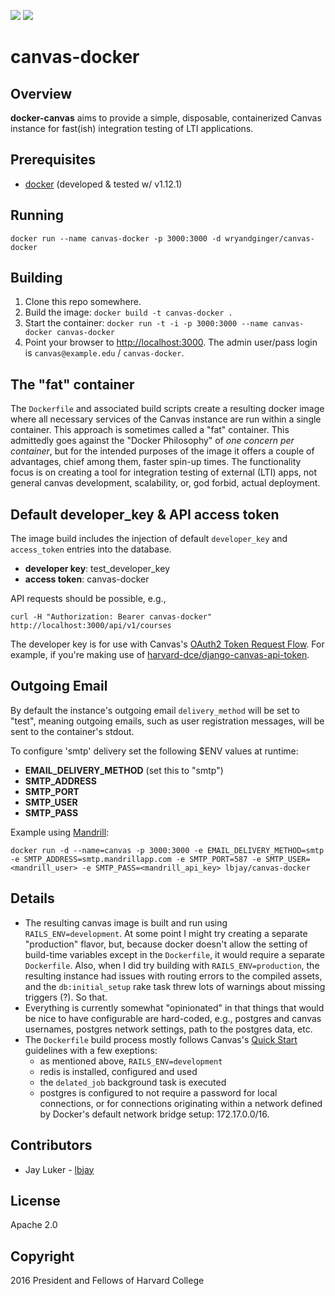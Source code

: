 [![](https://images.microbadger.com/badges/image/lbjay/canvas-docker.svg)](http://microbadger.com/images/lbjay/canvas-docker "Get your own image badge on microbadger.com")
[![](https://images.microbadger.com/badges/version/lbjay/canvas-docker.svg)](http://microbadger.com/images/lbjay/canvas-docker "Get your own version badge on microbadger.com")

# canvas-docker

## Overview

**docker-canvas** aims to provide a simple, disposable, containerized Canvas instance for fast(ish) integration testing of LTI applications.

## Prerequisites

* [docker](https://www.docker.com/) (developed & tested w/ v1.12.1)

## Running

`docker run --name canvas-docker -p 3000:3000 -d wryandginger/canvas-docker`

## Building

1. Clone this repo somewhere. 
2. Build the image: `docker build -t canvas-docker .`
3. Start the container: `docker run -t -i -p 3000:3000 --name canvas-docker canvas-docker`
4. Point your browser to [http://localhost:3000](http://localhost:3000). The admin user/pass login is `canvas@example.edu` / `canvas-docker`.

## The "fat" container

The `Dockerfile` and associated build scripts create a resulting docker image where all necessary services of the Canvas instance are run within a single container. This approach is sometimes called a "fat" container. This admittedly goes against the "Docker Philosophy" of *one concern per container*, but for the intended purposes of the image it offers a couple of advantages, chief among them, faster spin-up times. The functionality focus is on creating a tool for integration testing of external (LTI) apps, not general canvas development, scalability, or, god forbid, actual deployment.

## Default developer_key & API access token

The image build includes the injection of default `developer_key` and `access_token` entries into the database. 

* **developer key**: test_developer_key
* **access token**: canvas-docker

API requests should be possible, e.g.,

`curl -H "Authorization: Bearer canvas-docker" http://localhost:3000/api/v1/courses`

The developer key is for use with Canvas's [OAuth2 Token Request Flow](https://canvas.instructure.com/doc/api/file.oauth.html). 
For example, if you're making use of [harvard-dce/django-canvas-api-token](https://github.com/harvard-dce/django-canvas-api-token).

## Outgoing Email

By default the instance's outgoing email `delivery_method` will be set to "test", meaning outgoing emails, such as user registration messages, will be 
sent to the container's stdout. 

To configure 'smtp' delivery set the following $ENV values at runtime:

* **EMAIL_DELIVERY_METHOD** (set this to "smtp")
* **SMTP_ADDRESS**
* **SMTP_PORT**
* **SMTP_USER**
* **SMTP_PASS**

Example using [Mandrill](https://mandrillapp.com/):

```
docker run -d --name=canvas -p 3000:3000 -e EMAIL_DELIVERY_METHOD=smtp -e SMTP_ADDRESS=smtp.mandrillapp.com -e SMTP_PORT=587 -e SMTP_USER=<mandrill_user> -e SMTP_PASS=<mandrill_api_key> lbjay/canvas-docker
```

## Details

* The resulting canvas image is built and run using `RAILS_ENV=development`. At some point I might try creating a separate "production" flavor, but, because docker doesn't allow the setting of build-time variables except in the `Dockerfile`, it would require a separate `Dockerfile`. Also, when I did try building with `RAILS_ENV=production`, the resulting instance had issues with routing errors to the compiled assets, and the `db:initial_setup` rake task threw lots of warnings about missing triggers (?). So that.
* Everything is currently somewhat "opinionated" in that things that would be nice to have configurable are hard-coded, e.g., postgres and canvas usernames, postgres network settings, path to the postgres data, etc.
* The `Dockerfile` build process mostly follows Canvas's [Quick Start](https://github.com/instructure/canvas-lms/wiki/Quick-Start) guidelines with a few exeptions:
    * as mentioned above, `RAILS_ENV=development`
    * redis is installed, configured and used
    * the `delated_job` background task is executed
    * postgres is configured to not require a password for local connections, or for connections originating within a network defined by Docker's default network bridge setup: 172.17.0.0/16.

## Contributors

* Jay Luker - [lbjay](https://github.com/lbjay)

## License

Apache 2.0

## Copyright

2016 President and Fellows of Harvard College
